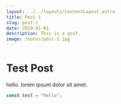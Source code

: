 ```yaml
---
layout: ../../layouts/ContentLayout.astro
title: Post 1
slug: post-1
date: 2019-01-01
description: This is a post.
image: /notes/post-1.jpg
---
```


# Test Post

hello. lorem ipsum dolor sit amet.

```js
const test = "hello";
```
